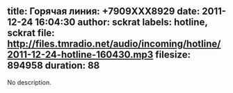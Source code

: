 title: Горячая линия: +7909XXX8929
date: 2011-12-24 16:04:30
author: sckrat
labels: hotline, sckrat
file: http://files.tmradio.net/audio/incoming/hotline/2011-12-24-hotline-160430.mp3
filesize: 894958
duration: 88
---
No description.
